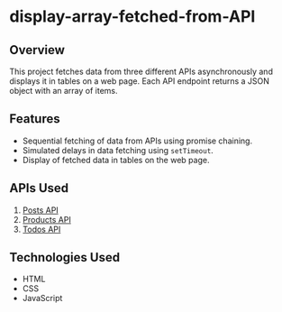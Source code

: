 # display-array-fetched-from-API

## Overview
This project fetches data from three different APIs asynchronously and displays it in tables on a web page. Each API endpoint returns a JSON object with an array of items.

## Features
- Sequential fetching of data from APIs using promise chaining.
- Simulated delays in data fetching using `setTimeout`.
- Display of fetched data in tables on the web page.

## APIs Used
1. [Posts API](https://dummyjson.com/posts)
2. [Products API](https://dummyjson.com/products)
3. [Todos API](https://dummyjson.com/todos)

## Technologies Used
- HTML
- CSS
- JavaScript
